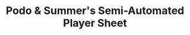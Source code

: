 ---
layout: default
title: Podo & Summer's Semi-Automated Player Sheet
summary: "External Google Sheet Semi-automated Player Sheet"
permalink: https://docs.google.com/spreadsheets/d/1p1ScfI97BwFVumNFlmUQrsLJ8JBdIbukQKGXikFHcRA/edit?usp=sharing
parent: "Session Tools"
# tags:
#     - species
# contributors:
#     - flaws
---